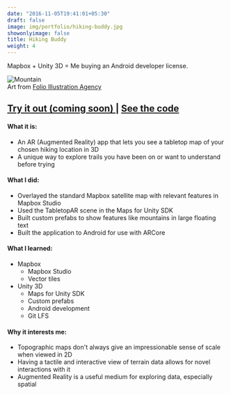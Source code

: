 ```yaml
---
date: "2016-11-05T19:41:01+05:30"
draft: false
image: img/portfolio/hiking-buddy.jpg
showonlyimage: false
title: Hiking Buddy
weight: 4
---
```


Mapbox + Unity 3D = Me buying an Android developer license.
<!--more-->

![Mountain][1]  
Art from [Folio Illustration Agency](https://dribbble.com/shots/6066059-Mountain)

<h2>
    <a href='https://jasonbixonblog.netlify.com/posts/2019-01-24-mapping-cyclist-safety-in-new-york-city/' target='_blank'>
    Try it out (coming soon)
    </a>
    |
    <a href='https://github.com/jbixon13/hiking-buddy' target='_blank'>
    See the code
    </a>
</h2>

#### What it is:  
* An AR (Augmented Reality) app that lets you see a tabletop map of your chosen hiking location in 3D
* A unique way to explore trails you have been on or want to understand before trying 

#### What I did:  
* Overlayed the standard Mapbox satellite map with relevant features in Mapbox Studio
* Used the TabletopAR scene in the Maps for Unity SDK 
* Built custom prefabs to show features like mountains in large floating text 
* Built the application to Android for use with ARCore

#### What I learned:  
* Mapbox
  + Mapbox Studio
  + Vector tiles
* Unity 3D
  + Maps for Unity SDK
  + Custom prefabs
  + Android development
  + Git LFS

#### Why it interests me:  
* Topographic maps don't always give an impressionable sense of scale when viewed in 2D
* Having a tactile and interactive view of terrain data allows for novel interactions with it
* Augmented Reality is a useful medium for exploring data, especially spatial

[1]: /img/portfolio/hiking-buddy.jpg
